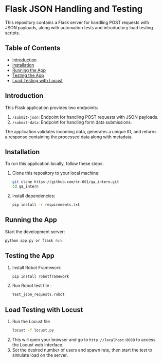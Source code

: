 # Flask JSON Handling and Testing

This repository contains a Flask server for handling POST requests with JSON payloads, along with automation tests and introductory load testing scripts.

## Table of Contents

- [Introduction](#introduction)
- [Installation](#installation)
- [Running the App](#usage)
- [Testing the App](#testing)
- [Load  Testing with Locust](#load-testing)

## Introduction

This Flask application provides two endpoints:

1. `/submit-json`: Endpoint for handling POST requests with JSON payloads.
2. `/submit-data`: Endpoint for handling form data submissions.

The application validates incoming data, generates a unique ID, and returns a response containing the processed data along with metadata.

## Installation

To run this application locally, follow these steps:

1. Clone this repository to your local machine:
    ```bash
    git clone https://github.com/kr-001/qa_intern.git
    cd qa_intern
    ```

2. Install dependencies:

    ```bash
    pip install -r requirements.txt
    ```

## Running the App

Start the development server:

```bash
python app.py or flask run
```

## Testing the App
1. Install Robot Framework
   ```bash
   pip install robotframework
   ```
2. Run Robot test file :
   ```bash
   test_json_requests.robot
   ```
## Load  Testing with Locust
1. Run the Locust file
   ```bash
   locust -f locust.py
   ```
2. This will open your browser and go to `http://localhost:8089` to access the Locust web interface. 
3. Set the desired number of users and spawn rate, then start the test to simulate load on the server.
